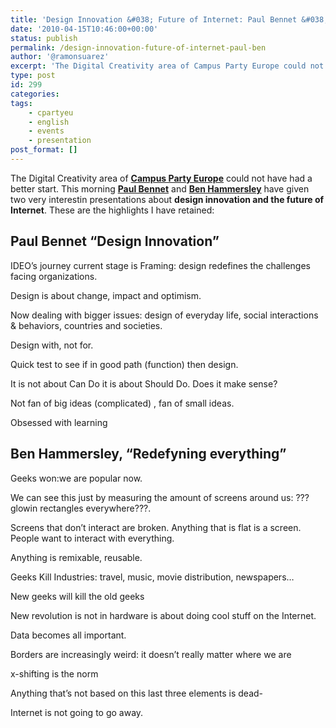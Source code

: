 ```yaml
---
title: 'Design Innovation &#038; Future of Internet: Paul Bennet &#038; Ben Hammersley at Campus Party Europe'
date: '2010-04-15T10:46:00+00:00'
status: publish
permalink: /design-innovation-future-of-internet-paul-ben
author: '@ramonsuarez'
excerpt: 'The Digital Creativity area of Campus Party Europe could not have had a better start. This morning Paul Bennet and Ben Hammersley have given two very interestin presentations about design innovation and the future of Internet. These are the highli...'
type: post
id: 299
categories:
tags:
    - cpartyeu
    - english
    - events
    - presentation
post_format: []
---
```

The Digital Creativity area of **[Campus Party Europe](http://blog.campus-party.eu/ "Campus Party Europe Madrid 2010")** could not have had a better start. This morning [**Paul Bennet**](http://www.ted.com/talks/paul_bennett_finds_design_in_the_details.html "Paul Bennet finds design in small things, TED talk") and **[Ben Hammersley](http://benhammersley.com/ "Ben Hammersley's blog")** have given two very interestin presentations about **design innovation and the future of Internet**. These are the highlights I have retained:

Paul Bennet “Design Innovation”
-------------------------------

IDEO’s journey current stage is Framing: design redefines the challenges facing organizations.

Design is about change, impact and optimism.

Now dealing with bigger issues: design of everyday life, social interactions &amp; behaviors, countries and societies.

Design with, not for.

Quick test to see if in good path (function) then design.

It is not about Can Do it is about Should Do. Does it make sense?

Not fan of big ideas (complicated) , fan of small ideas.

Obsessed with learning

Ben Hammersley, “Redefyning everything”
---------------------------------------

Geeks won:we are popular now.

We can see this just by measuring the amount of screens around us: ???glowin rectangles everywhere???.

Screens that don’t interact are broken. Anything that is flat is a screen. People want to interact with everything.

Anything is remixable, reusable.

Geeks Kill Industries: travel, music, movie distribution, newspapers…

New geeks will kill the old geeks

New revolution is not in hardware is about doing cool stuff on the Internet.

Data becomes all important.

Borders are increasingly weird: it doesn’t really matter where we are

x-shifting is the norm

Anything that’s not based on this last three elements is dead-

Internet is not going to go away.